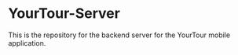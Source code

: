 # YourTour-Server

This is the repository for the backend server for the YourTour mobile application.







